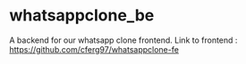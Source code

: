 # whatsappclone_be
A backend for our whatsapp clone frontend.
Link to frontend : https://github.com/cferg97/whatsappclone-fe
